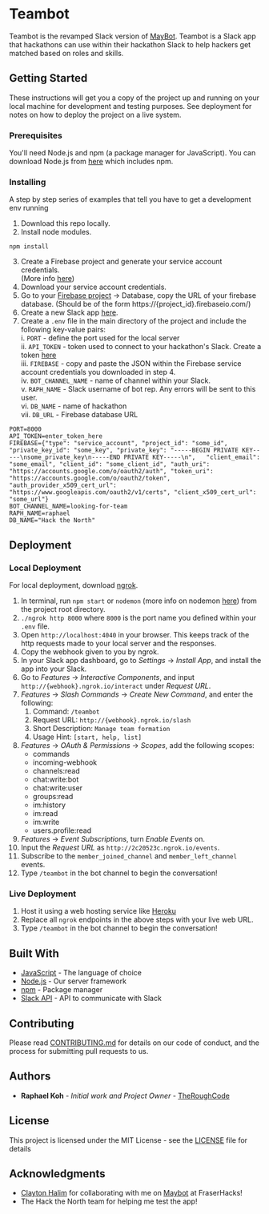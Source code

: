 # Teambot

Teambot is the revamped Slack version of [MayBot](https://github.com/theRoughCode/maybot).  Teambot is a Slack app that hackathons
can use within their hackathon Slack to help hackers get matched based on roles and skills.

## Getting Started

These instructions will get you a copy of the project up and running on your local machine for development and testing purposes. See deployment for notes on how to deploy the project on a live system.

### Prerequisites

You'll need Node.js and npm (a package manager for JavaScript).  You can download Node.js from [here](https://nodejs.org) which includes npm.

### Installing

A step by step series of examples that tell you have to get a development env running

1. Download this repo locally.
2. Install node modules.

```
npm install
```

3. Create a Firebase project and generate your service account credentials.  
(More info [here](https://firebase.google.com/docs/admin/setup))
4. Download your service account credentials.
5. Go to your [Firebase project](https://console.firebase.google.com/u/0/) -> Database, copy the URL of your firebase database. (Should be of the form https://{project_id}.firebaseio.com/)
6. Create a new Slack app [here](https://api.slack.com/apps).
7. Create a `.env` file in the main directory of the project and include the following key-value pairs:<br />
  i. `PORT` - define the port used for the local server<br />
  ii. `API_TOKEN` - token used to connect to your hackathon's Slack.
  Create a token [here](https://api.slack.com/custom-integrations/legacy-tokens)<br />
  iii. `FIREBASE` - copy and paste the JSON within the Firebase service account credentials you downloaded in step 4.<br />
  iv. `BOT_CHANNEL_NAME` - name of channel within your Slack.<br />
  v. `RAPH_NAME` - Slack username of bot rep.  Any errors will be sent to this user.<br />
  vi. `DB_NAME` - name of hackathon<br />
  vii. `DB_URL` - Firebase database URL
```
PORT=8000
API_TOKEN=enter_token_here
FIREBASE={"type": "service_account", "project_id": "some_id", "private_key_id": "some_key", "private_key": "-----BEGIN PRIVATE KEY-----\nsome_private_key\n-----END PRIVATE KEY-----\n",   "client_email": "some_email", "client_id": "some_client_id", "auth_uri": "https://accounts.google.com/o/oauth2/auth", "token_uri": "https://accounts.google.com/o/oauth2/token", "auth_provider_x509_cert_url": "https://www.googleapis.com/oauth2/v1/certs", "client_x509_cert_url": "some_url"}
BOT_CHANNEL_NAME=looking-for-team
RAPH_NAME=raphael
DB_NAME="Hack the North"
```

## Deployment

### Local Deployment
For local deployment, download [ngrok](https://ngrok.com/).
1. In terminal, run `npm start` or `nodemon` (more info on nodemon [here](https://nodemon.io/)) from the project root directory.
2. `./ngrok http 8000` where `8000` is the port name you defined within your `.env` file.
3. Open `http://localhost:4040` in your browser.  This keeps track of the http requests made to your local server and the responses.
4. Copy the webhook given to you by ngrok.
5. In your Slack app dashboard, go to _Settings_ -> _Install App_, and install the app into your Slack.
6. Go to _Features_ -> _Interactive Components_, and input `http://{webhook}.ngrok.io/interact` under _Request URL_.
7. _Features_ -> _Slash Commands_ -> _Create New Command_, and enter the following:
    1. Command: `/teambot`
    2. Request URL: `http://{webhook}.ngrok.io/slash`
    3. Short Description: `Manage team formation`
    4. Usage Hint: `[start, help, list]`
8. _Features_ -> _OAuth & Permissions_ -> _Scopes_, add the following scopes:
    - commands
    - incoming-webhook
    - channels:read
    - chat:write:bot
    - chat:write:user
    - groups:read
    - im:history
    - im:read
    - im:write
    - users.profile:read
9. _Features_ -> _Event Subscriptions_, turn *Enable Events* on.
10. Input the _Request URL_ as `http://2c20523c.ngrok.io/events`.
11. Subscribe to the `member_joined_channel` and `member_left_channel` events.
12. Type `/teambot` in the bot channel to begin the conversation!

### Live Deployment
1. Host it using a web hosting service like [Heroku](heroku.com)
2. Replace all `ngrok` endpoints in the above steps with your live web URL.
3. Type `/teambot` in the bot channel to begin the conversation!

## Built With

* [JavaScript](https://www.javascript.com/) - The language of choice
* [Node.js](https://nodejs.org) - Our server framework
* [npm](https://www.npmjs.com/) - Package manager
* [Slack API](https://api.slack.com/web) - API to communicate with Slack

## Contributing

Please read [CONTRIBUTING.md](CONTRIBUTING.md) for details on our code of conduct, and the process for submitting pull requests to us.


## Authors

* **Raphael Koh** - *Initial work and Project Owner* - [TheRoughCode](https://github.com/theRoughCode)

<!-- See also the list of [contributors](https://github.com/your/project/contributors) who participated in this project.-->

## License

This project is licensed under the MIT License - see the [LICENSE](LICENSE) file for details

## Acknowledgments

* [Clayton Halim](https://github.com/clayton-halim) for collaborating with me on [Maybot](https://github.com/theRoughCode/maybot) at FraserHacks!
* The Hack the North team for helping me test the app!
